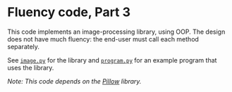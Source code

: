 # Fluency code, Part 3

This code implements an image-processing library, using OOP. The design does not have much
fluency: the end-user must call each method separately.

See [`image.py`](./image.py) for the library and [`program.py`](./program.py) for an
example program that uses the library.

_Note: This code depends on the [Pillow](https://pillow.readthedocs.io/en/stable/) library._
